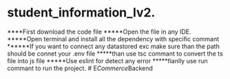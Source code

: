 ﻿# student_information_lv2.
****First download the code file
*****Open the file in any IDE.
*****Open terminal and install all the dependency with specific commant
******If you want to connect any datastored exc make sure than the path should be connet your .env file
*****than use tsc commant to convert the ts file into js file
*****Use eslint for detect any error
*****fianlly use run commant to run the project.
#   E _ C o m m e r c e _ B a c k e n d  
 